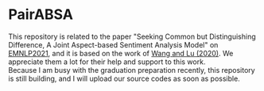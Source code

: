 # PairABSA

This repository is related to the paper "Seeking Common but Distinguishing Difference, A Joint Aspect-based Sentiment Analysis Model" on [EMNLP2021](https://aclanthology.org/2021.emnlp-main.318/), and it is based on the work of [Wang and Lu (2020)](https://github.com/LorrinWWW/two-are-better-than-one). We appreciate them a lot for their help and support to this work.\
Because I am busy with the graduation preparation recently, this repository is still building, and I will upload our source codes as soon as possible.
